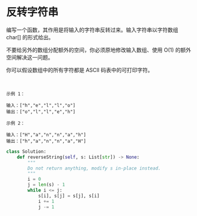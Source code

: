 # 反转字符串

编写一个函数，其作用是将输入的字符串反转过来。输入字符串以字符数组 char[] 的形式给出。

不要给另外的数组分配额外的空间，你必须原地修改输入数组、使用 O(1) 的额外空间解决这一问题。

你可以假设数组中的所有字符都是 ASCII 码表中的可打印字符。

 
```
示例 1：

输入：["h","e","l","l","o"]
输出：["o","l","l","e","h"]
```
```
示例 2：

输入：["H","a","n","n","a","h"]
输出：["h","a","n","n","a","H"]
```

```python
class Solution:
    def reverseString(self, s: List[str]) -> None:
        """
        Do not return anything, modify s in-place instead.
        """
        i = 0
        j = len(s) - 1
        while i <= j:
            s[i], s[j] = s[j], s[i]
            i += 1
            j -= 1
```
